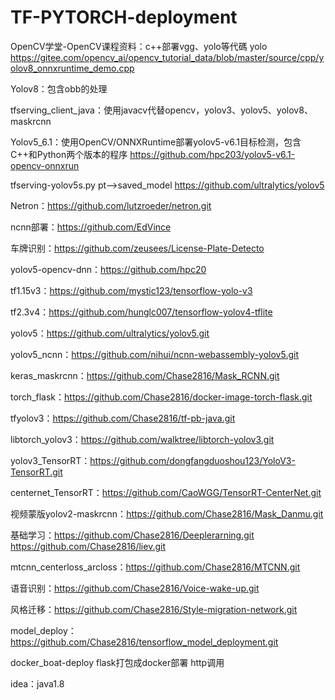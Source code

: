 # TF-PYTORCH-deployment

OpenCV学堂-OpenCV课程资料：c++部署vgg、yolo等代碼 yolo https://gitee.com/opencv_ai/opencv_tutorial_data/blob/master/source/cpp/yolov8_onnxruntime_demo.cpp

Yolov8：包含obb的处理

tfserving_client_java：使用javacv代替opencv，yolov3、yolov5、yolov8、maskrcnn

Yolov5_6.1：使用OpenCV/ONNXRuntime部署yolov5-v6.1目标检测，包含C++和Python两个版本的程序 https://github.com/hpc203/yolov5-v6.1-opencv-onnxrun

tfserving-yolov5s.py  pt-->saved_model  https://github.com/ultralytics/yolov5  

Netron：https://github.com/lutzroeder/netron.git

ncnn部署：https://github.com/EdVince

车牌识别：https://github.com/zeusees/License-Plate-Detecto

yolov5-opencv-dnn：https://github.com/hpc20

tf1.15v3：https://github.com/mystic123/tensorflow-yolo-v3

tf2.3v4：https://github.com/hunglc007/tensorflow-yolov4-tflite

yolov5：https://github.com/ultralytics/yolov5.git

yolov5_ncnn：https://github.com/nihui/ncnn-webassembly-yolov5.git

keras_maskrcnn：https://github.com/Chase2816/Mask_RCNN.git

torch_flask：https://github.com/Chase2816/docker-image-torch-flask.git

tfyolov3：https://github.com/Chase2816/tf-pb-java.git

libtorch_yolov3：https://github.com/walktree/libtorch-yolov3.git

yolov3_TensorRT：https://github.com/dongfangduoshou123/YoloV3-TensorRT.git

centernet_TensorRT：https://github.com/CaoWGG/TensorRT-CenterNet.git

视频蒙版yolov2-maskrcnn：https://github.com/Chase2816/Mask_Danmu.git

基础学习：https://github.com/Chase2816/Deeplerarning.git  https://github.com/Chase2816/liev.git

mtcnn_centerloss_arcloss：https://github.com/Chase2816/MTCNN.git

语音识别：https://github.com/Chase2816/Voice-wake-up.git

风格迁移：https://github.com/Chase2816/Style-migration-network.git

model_deploy：https://github.com/Chase2816/tensorflow_model_deployment.git 

docker_boat-deploy flask打包成docker部署 http调用

idea：java1.8
